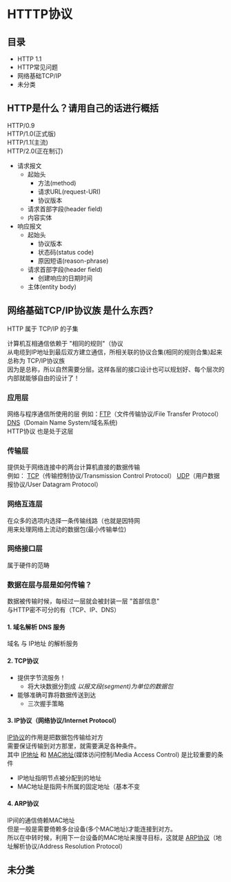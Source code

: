 # HTTTP协议

## 目录

* HTTP 1.1
* HTTP常见问题
* 网络基础TCP/IP
* 未分类

## HTTP是什么？请用自己的话进行概括


HTTP/0.9  
HTTP/1.0(正式版)  
HTTP/1.1(主流)  
HTTP/2.0(正在制订)   

* 请求报文
	* 起始头  
		* 方法(method)  
		* 请求URL(request-URI)  
		* 协议版本  
	* 请求首部字段(header field)  
	* 内容实体  
* 响应报文  
	* 起始头
		* 协议版本
		* 状态码(status code)
		* 原因短语(reason-phrase)
	* 请求首部字段(header field)  
		* 创建响应的日期时间
	* 主体(entity body)  

## 网络基础TCP/IP协议族 是什么东西?

HTTP 属于 TCP/IP 的子集  

计算机互相通信依赖于 "相同的规则"（协议  
从电缆到IP地址到最后双方建立通信，所相关联的协议合集(相同的规则合集)起来总称为 TCP/IP协议族  
因为是总称，所以自然需要分层。这样各层的接口设计也可以规划好、每个层次的内部就能够自由的设计了！  

### 应用层
网络与程序通信所使用的层
例如：[FTP](https://baike.baidu.com/item/ftp/13839?fr=aladdin)（文件传输协议/File Transfer Protocol）[DNS](https://baike.baidu.com/item/dns/427444?fr=aladdin)（Domain Name System/域名系统)  
HTTP协议 也是处于这层
### 传输层
提供处于网络连接中的两台计算机直接的数据传输  
例如： [TCP](https://baike.baidu.com/item/TCP/33012?fr=aladdin)（传输控制协议/Transmission Control Protocol） [UDP](https://baike.baidu.com/item/UDP/571511?fr=aladdin)（用户数据报协议/User Datagram Protocol）
### 网络互连层
在众多的选项内选择一条传输线路（也就是因特网  
用来处理网络上流动的数据包(最小传输单位)  
### 网络接口层  
属于硬件的范畴
### 数据在层与层是如何传输？
数据被传输时候，每经过一层就会被封装一层 "首部信息"  
与HTTP密不可分的有（TCP、IP、DNS）
#### 1. 域名解析 DNS 服务	
域名 与 IP地址 的解析服务
#### 2. TCP协议
* 提供字节流服务！
	* 将大块数据分割成 _以报文段(segment)为单位的数据包_
* 能够准确可靠将数据传送到达
	* 三次握手策略
#### 3. IP协议（网络协议/Internet Protocol）  
[IP协议](https://baike.baidu.com/item/IP%E5%8D%8F%E8%AE%AE/131947?fr=aladdin)的作用是把数据包传输给对方  
需要保证传输到对方那里，就需要满足各种条件。  
其中 [IP地址](https://baike.baidu.com/item/IP%E5%9C%B0%E5%9D%80/150859?fr=aladdin) 和 [MAC地址](https://baike.baidu.com/item/MAC%E5%9C%B0%E5%9D%80/1254181?fr=aladdin)(媒体访问控制/Media Access Control) 是比较重要的条件  

* IP地址指明节点被分配到的地址  
* MAC地址是指网卡所属的固定地址（基本不变  
#### 4. ARP协议
IP间的通信倚赖MAC地址    
但是一般是需要倚赖多台设备(多个MAC地址)才能连接到对方。  
所以在中转时候，利用下一台设备的MAC地址来搜寻目标，这就是 [ARP协议](https://baike.baidu.com/item/ARP/609343?fr=aladdin&fromid=1742212&fromtitle=ARP%E5%8D%8F%E8%AE%AE)（地址解析协议/Address Resolution Protocol）

## 未分类
 








